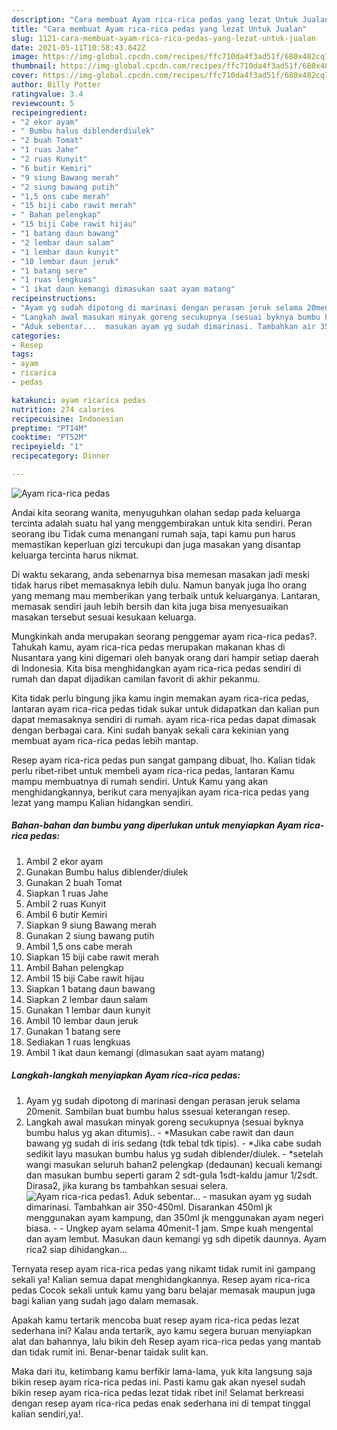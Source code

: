 ```yaml
---
description: "Cara membuat Ayam rica-rica pedas yang lezat Untuk Jualan"
title: "Cara membuat Ayam rica-rica pedas yang lezat Untuk Jualan"
slug: 1121-cara-membuat-ayam-rica-rica-pedas-yang-lezat-untuk-jualan
date: 2021-05-11T10:58:43.842Z
image: https://img-global.cpcdn.com/recipes/ffc710da4f3ad51f/680x482cq70/ayam-rica-rica-pedas-foto-resep-utama.jpg
thumbnail: https://img-global.cpcdn.com/recipes/ffc710da4f3ad51f/680x482cq70/ayam-rica-rica-pedas-foto-resep-utama.jpg
cover: https://img-global.cpcdn.com/recipes/ffc710da4f3ad51f/680x482cq70/ayam-rica-rica-pedas-foto-resep-utama.jpg
author: Billy Potter
ratingvalue: 3.4
reviewcount: 5
recipeingredient:
- "2 ekor ayam"
- " Bumbu halus diblenderdiulek"
- "2 buah Tomat"
- "1 ruas Jahe"
- "2 ruas Kunyit"
- "6 butir Kemiri"
- "9 siung Bawang merah"
- "2 siung bawang putih"
- "1,5 ons cabe merah"
- "15 biji cabe rawit merah"
- " Bahan pelengkap"
- "15 biji Cabe rawit hijau"
- "1 batang daun bawang"
- "2 lembar daun salam"
- "1 lembar daun kunyit"
- "10 lembar daun jeruk"
- "1 batang sere"
- "1 ruas lengkuas"
- "1 ikat daun kemangi dimasukan saat ayam matang"
recipeinstructions:
- "Ayam yg sudah dipotong di marinasi dengan perasan jeruk selama 20menit. Sambilan buat bumbu halus ssesuai keterangan resep."
- "Langkah awal masukan minyak goreng secukupnya (sesuai byknya bumbu halus yg akan ditumis).. *Masukan cabe rawit dan daun bawang yg sudah di iris sedang (tdk tebal tdk tipis).  *Jika cabe sudah sedikit layu masukan bumbu halus yg sudah diblender/diulek. *setelah wangi masukan seluruh bahan2 pelengkap (dedaunan) kecuali kemangi dan masukan bumbu seperti garam 2 sdt-gula 1sdt-kaldu jamur 1/2sdt. Dirasa2, jika kurang bs tambahkan sesuai selera."
- "Aduk sebentar...  masukan ayam yg sudah dimarinasi. Tambahkan air 350-450ml. Disarankan 450ml jk menggunakan ayam kampung, dan 350ml jk menggunakan ayam negeri biasa.   Ungkep ayam selama 40menit-1 jam. Smpe kuah mengental dan ayam lembut. Masukan daun kemangi yg sdh dipetik daunnya. Ayam rica2 siap dihidangkan..."
categories:
- Resep
tags:
- ayam
- ricarica
- pedas

katakunci: ayam ricarica pedas 
nutrition: 274 calories
recipecuisine: Indonesian
preptime: "PT14M"
cooktime: "PT52M"
recipeyield: "1"
recipecategory: Dinner

---
```



![Ayam rica-rica pedas](https://img-global.cpcdn.com/recipes/ffc710da4f3ad51f/680x482cq70/ayam-rica-rica-pedas-foto-resep-utama.jpg)

Andai kita seorang wanita, menyuguhkan olahan sedap pada keluarga tercinta adalah suatu hal yang menggembirakan untuk kita sendiri. Peran seorang ibu Tidak cuma menangani rumah saja, tapi kamu pun harus memastikan keperluan gizi tercukupi dan juga masakan yang disantap keluarga tercinta harus nikmat.

Di waktu  sekarang, anda sebenarnya bisa memesan masakan jadi meski tidak harus ribet memasaknya lebih dulu. Namun banyak juga lho orang yang memang mau memberikan yang terbaik untuk keluarganya. Lantaran, memasak sendiri jauh lebih bersih dan kita juga bisa menyesuaikan masakan tersebut sesuai kesukaan keluarga. 



Mungkinkah anda merupakan seorang penggemar ayam rica-rica pedas?. Tahukah kamu, ayam rica-rica pedas merupakan makanan khas di Nusantara yang kini digemari oleh banyak orang dari hampir setiap daerah di Indonesia. Kita bisa menghidangkan ayam rica-rica pedas sendiri di rumah dan dapat dijadikan camilan favorit di akhir pekanmu.

Kita tidak perlu bingung jika kamu ingin memakan ayam rica-rica pedas, lantaran ayam rica-rica pedas tidak sukar untuk didapatkan dan kalian pun dapat memasaknya sendiri di rumah. ayam rica-rica pedas dapat dimasak dengan berbagai cara. Kini sudah banyak sekali cara kekinian yang membuat ayam rica-rica pedas lebih mantap.

Resep ayam rica-rica pedas pun sangat gampang dibuat, lho. Kalian tidak perlu ribet-ribet untuk membeli ayam rica-rica pedas, lantaran Kamu mampu membuatnya di rumah sendiri. Untuk Kamu yang akan menghidangkannya, berikut cara menyajikan ayam rica-rica pedas yang lezat yang mampu Kalian hidangkan sendiri.

<!--inarticleads1-->

##### Bahan-bahan dan bumbu yang diperlukan untuk menyiapkan Ayam rica-rica pedas:

1. Ambil 2 ekor ayam
1. Gunakan  Bumbu halus diblender/diulek
1. Gunakan 2 buah Tomat
1. Siapkan 1 ruas Jahe
1. Ambil 2 ruas Kunyit
1. Ambil 6 butir Kemiri
1. Siapkan 9 siung Bawang merah
1. Gunakan 2 siung bawang putih
1. Ambil 1,5 ons cabe merah
1. Siapkan 15 biji cabe rawit merah
1. Ambil  Bahan pelengkap
1. Ambil 15 biji Cabe rawit hijau
1. Siapkan 1 batang daun bawang
1. Siapkan 2 lembar daun salam
1. Gunakan 1 lembar daun kunyit
1. Ambil 10 lembar daun jeruk
1. Gunakan 1 batang sere
1. Sediakan 1 ruas lengkuas
1. Ambil 1 ikat daun kemangi (dimasukan saat ayam matang)




<!--inarticleads2-->

##### Langkah-langkah menyiapkan Ayam rica-rica pedas:

1. Ayam yg sudah dipotong di marinasi dengan perasan jeruk selama 20menit. Sambilan buat bumbu halus ssesuai keterangan resep.
1. Langkah awal masukan minyak goreng secukupnya (sesuai byknya bumbu halus yg akan ditumis).. - *Masukan cabe rawit dan daun bawang yg sudah di iris sedang (tdk tebal tdk tipis).  - *Jika cabe sudah sedikit layu masukan bumbu halus yg sudah diblender/diulek. - *setelah wangi masukan seluruh bahan2 pelengkap (dedaunan) kecuali kemangi dan masukan bumbu seperti garam 2 sdt-gula 1sdt-kaldu jamur 1/2sdt. Dirasa2, jika kurang bs tambahkan sesuai selera.
<img src="//assets-global.cpcdn.com/assets/icons/button_play-2c75c40dde080a61004c1f40b05d8f140eaff45d7e9e6481dc71c63d2e7c4909.png" alt="Ayam rica-rica pedas">1. Aduk sebentar...  - masukan ayam yg sudah dimarinasi. Tambahkan air 350-450ml. Disarankan 450ml jk menggunakan ayam kampung, dan 350ml jk menggunakan ayam negeri biasa.  -  - Ungkep ayam selama 40menit-1 jam. Smpe kuah mengental dan ayam lembut. Masukan daun kemangi yg sdh dipetik daunnya. Ayam rica2 siap dihidangkan...




Ternyata resep ayam rica-rica pedas yang nikamt tidak rumit ini gampang sekali ya! Kalian semua dapat menghidangkannya. Resep ayam rica-rica pedas Cocok sekali untuk kamu yang baru belajar memasak maupun juga bagi kalian yang sudah jago dalam memasak.

Apakah kamu tertarik mencoba buat resep ayam rica-rica pedas lezat sederhana ini? Kalau anda tertarik, ayo kamu segera buruan menyiapkan alat dan bahannya, lalu bikin deh Resep ayam rica-rica pedas yang mantab dan tidak rumit ini. Benar-benar taidak sulit kan. 

Maka dari itu, ketimbang kamu berfikir lama-lama, yuk kita langsung saja bikin resep ayam rica-rica pedas ini. Pasti kamu gak akan nyesel sudah bikin resep ayam rica-rica pedas lezat tidak ribet ini! Selamat berkreasi dengan resep ayam rica-rica pedas enak sederhana ini di tempat tinggal kalian sendiri,ya!.

